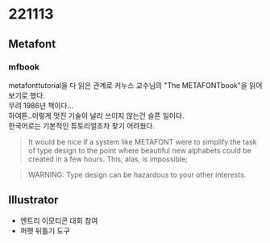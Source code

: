 # 221113
## Metafont
### mfbook
metafonttutorial을 다 읽은 관계로 커누스 교수님의 "The METAFONTbook"을 읽어보기로 했다.  
무려 1986년 책이다...  
하여튼..이렇게 멋진 기술이 널리 쓰이지 않는건 슬픈 일이다.  
한국어로는 기본적인 튜토리얼조차 찾기 어려웠다.

> It would be nice if a system like METAFONT were to simplify the task
of type design to the point where beautiful new alphabets could be created in a
few hours. This, alas, is impossible;

> WARNING: Type design can be hazardous to your other interests.

## Illustrator
- 엔트리 이모티콘 대회 참여
- 퍼펫 뒤틀기 도구
